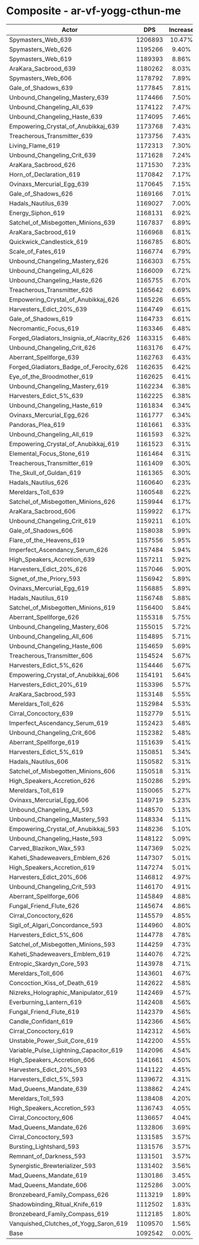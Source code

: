 # Composite - ar-vf-yogg-cthun-me
| Actor | DPS | Increase |
|---|:---:|:---:|
|Spymasters_Web_639|1206893|10.47%|
|Spymasters_Web_626|1195266|9.40%|
|Spymasters_Web_619|1189393|8.86%|
|AraKara_Sacbrood_639|1180262|8.03%|
|Spymasters_Web_606|1178792|7.89%|
|Gale_of_Shadows_639|1177845|7.81%|
|Unbound_Changeling_Mastery_639|1174466|7.50%|
|Unbound_Changeling_All_639|1174122|7.47%|
|Unbound_Changeling_Haste_639|1174095|7.46%|
|Empowering_Crystal_of_Anubikkaj_639|1173768|7.43%|
|Treacherous_Transmitter_639|1173756|7.43%|
|Living_Flame_619|1172313|7.30%|
|Unbound_Changeling_Crit_639|1171628|7.24%|
|AraKara_Sacbrood_626|1171530|7.23%|
|Horn_of_Declaration_619|1170842|7.17%|
|Ovinaxs_Mercurial_Egg_639|1170645|7.15%|
|Gale_of_Shadows_626|1169166|7.01%|
|Hadals_Nautilus_639|1169027|7.00%|
|Energy_Siphon_619|1168131|6.92%|
|Satchel_of_Misbegotten_Minions_639|1167837|6.89%|
|AraKara_Sacbrood_619|1166968|6.81%|
|Quickwick_Candlestick_619|1166785|6.80%|
|Scale_of_Fates_619|1166774|6.79%|
|Unbound_Changeling_Mastery_626|1166303|6.75%|
|Unbound_Changeling_All_626|1166009|6.72%|
|Unbound_Changeling_Haste_626|1165755|6.70%|
|Treacherous_Transmitter_626|1165642|6.69%|
|Empowering_Crystal_of_Anubikkaj_626|1165226|6.65%|
|Harvesters_Edict_20%_639|1164749|6.61%|
|Gale_of_Shadows_619|1164733|6.61%|
|Necromantic_Focus_619|1163346|6.48%|
|Forged_Gladiators_Insignia_of_Alacrity_626|1163315|6.48%|
|Unbound_Changeling_Crit_626|1163176|6.47%|
|Aberrant_Spellforge_639|1162763|6.43%|
|Forged_Gladiators_Badge_of_Ferocity_626|1162635|6.42%|
|Eye_of_the_Broodmother_619|1162625|6.41%|
|Unbound_Changeling_Mastery_619|1162234|6.38%|
|Harvesters_Edict_5%_639|1162225|6.38%|
|Unbound_Changeling_Haste_619|1161834|6.34%|
|Ovinaxs_Mercurial_Egg_626|1161777|6.34%|
|Pandoras_Plea_619|1161661|6.33%|
|Unbound_Changeling_All_619|1161593|6.32%|
|Empowering_Crystal_of_Anubikkaj_619|1161523|6.31%|
|Elemental_Focus_Stone_619|1161464|6.31%|
|Treacherous_Transmitter_619|1161409|6.30%|
|The_Skull_of_Guldan_619|1161365|6.30%|
|Hadals_Nautilus_626|1160640|6.23%|
|Mereldars_Toll_639|1160548|6.22%|
|Satchel_of_Misbegotten_Minions_626|1159944|6.17%|
|AraKara_Sacbrood_606|1159922|6.17%|
|Unbound_Changeling_Crit_619|1159211|6.10%|
|Gale_of_Shadows_606|1158038|5.99%|
|Flare_of_the_Heavens_619|1157556|5.95%|
|Imperfect_Ascendancy_Serum_626|1157484|5.94%|
|High_Speakers_Accretion_639|1157211|5.92%|
|Harvesters_Edict_20%_626|1157046|5.90%|
|Signet_of_the_Priory_593|1156942|5.89%|
|Ovinaxs_Mercurial_Egg_619|1156885|5.89%|
|Hadals_Nautilus_619|1156748|5.88%|
|Satchel_of_Misbegotten_Minions_619|1156400|5.84%|
|Aberrant_Spellforge_626|1155318|5.75%|
|Unbound_Changeling_Mastery_606|1155015|5.72%|
|Unbound_Changeling_All_606|1154895|5.71%|
|Unbound_Changeling_Haste_606|1154659|5.69%|
|Treacherous_Transmitter_606|1154524|5.67%|
|Harvesters_Edict_5%_626|1154446|5.67%|
|Empowering_Crystal_of_Anubikkaj_606|1154191|5.64%|
|Harvesters_Edict_20%_619|1153396|5.57%|
|AraKara_Sacbrood_593|1153148|5.55%|
|Mereldars_Toll_626|1152984|5.53%|
|Cirral_Concoctory_639|1152779|5.51%|
|Imperfect_Ascendancy_Serum_619|1152423|5.48%|
|Unbound_Changeling_Crit_606|1152382|5.48%|
|Aberrant_Spellforge_619|1151639|5.41%|
|Harvesters_Edict_5%_619|1150851|5.34%|
|Hadals_Nautilus_606|1150582|5.31%|
|Satchel_of_Misbegotten_Minions_606|1150518|5.31%|
|High_Speakers_Accretion_626|1150286|5.29%|
|Mereldars_Toll_619|1150065|5.27%|
|Ovinaxs_Mercurial_Egg_606|1149719|5.23%|
|Unbound_Changeling_All_593|1148570|5.13%|
|Unbound_Changeling_Mastery_593|1148334|5.11%|
|Empowering_Crystal_of_Anubikkaj_593|1148236|5.10%|
|Unbound_Changeling_Haste_593|1148122|5.09%|
|Carved_Blazikon_Wax_593|1147369|5.02%|
|Kaheti_Shadeweavers_Emblem_626|1147307|5.01%|
|High_Speakers_Accretion_619|1147274|5.01%|
|Harvesters_Edict_20%_606|1146812|4.97%|
|Unbound_Changeling_Crit_593|1146170|4.91%|
|Aberrant_Spellforge_606|1145849|4.88%|
|Fungal_Friend_Flute_626|1145674|4.86%|
|Cirral_Concoctory_626|1145579|4.85%|
|Sigil_of_Algari_Concordance_593|1144960|4.80%|
|Harvesters_Edict_5%_606|1144778|4.78%|
|Satchel_of_Misbegotten_Minions_593|1144259|4.73%|
|Kaheti_Shadeweavers_Emblem_619|1144076|4.72%|
|Entropic_Skardyn_Core_593|1143978|4.71%|
|Mereldars_Toll_606|1143601|4.67%|
|Concoction_Kiss_of_Death_619|1142622|4.58%|
|Nizreks_Holographic_Manipulator_619|1142469|4.57%|
|Everburning_Lantern_619|1142408|4.56%|
|Fungal_Friend_Flute_619|1142379|4.56%|
|Candle_Confidant_619|1142366|4.56%|
|Cirral_Concoctory_619|1142312|4.56%|
|Unstable_Power_Suit_Core_619|1142200|4.55%|
|Variable_Pulse_Lightning_Capacitor_619|1142096|4.54%|
|High_Speakers_Accretion_606|1141661|4.50%|
|Harvesters_Edict_20%_593|1141122|4.45%|
|Harvesters_Edict_5%_593|1139672|4.31%|
|Mad_Queens_Mandate_639|1138862|4.24%|
|Mereldars_Toll_593|1138408|4.20%|
|High_Speakers_Accretion_593|1136743|4.05%|
|Cirral_Concoctory_606|1136657|4.04%|
|Mad_Queens_Mandate_626|1132806|3.69%|
|Cirral_Concoctory_593|1131585|3.57%|
|Bursting_Lightshard_593|1131576|3.57%|
|Remnant_of_Darkness_593|1131501|3.57%|
|Synergistic_Brewterializer_593|1131402|3.56%|
|Mad_Queens_Mandate_619|1130186|3.45%|
|Mad_Queens_Mandate_606|1125286|3.00%|
|Bronzebeard_Family_Compass_626|1113219|1.89%|
|Shadowbinding_Ritual_Knife_619|1112502|1.83%|
|Bronzebeard_Family_Compass_619|1112185|1.80%|
|Vanquished_Clutches_of_Yogg_Saron_619|1109570|1.56%|
|Base|1092542|0.00%|
